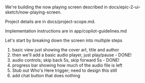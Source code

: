 We're building the now playing screen described in docs/epic-2-ui-sketch/now-playing-screen.

Project details are in docs/project-scope.md.

Implementation instructions are in app/copilot-guidelines.md


Let's start by breaking down the screen into multiple steps
1. basic view just showing the cover art, title and author
2. then we'll add a basic audio player, just play/pause - DONE!
3. audio controls; skip back 5s, skip forward 5s - DONE!
4. progress bar showing how much of the audio file is left
5. Stub out Who's Here trigger; need to design this still
6. add chat button that does nothing

